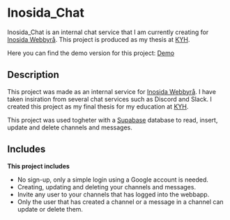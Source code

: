 # Inosida_Chat

Inosida_Chat is an internal chat service that I am currently creating for [Inosida Webbyrå](https://inosida.se/). This project is produced as my thesis at [KYH](https://kyh.se/).

Here you can find the demo version for this project: [Demo](https://inosida-chat.surge.sh/)

## Description

This project was made as an internal service for [Inosida Webbyrå](https://inosida.se/).
I have taken insiration from several chat services such as Discord and Slack.
I created this project as my final thesis for my education at [KYH](https://kyh.se/).

This project was used togheter with a [Supabase](https://app.supabase.io/) database to read, insert, update and delete channels and messages.

## Includes

**This project includes**
- No sign-up, only a simple login using a Google account is needed.
- Creating, updating and deleting your channels and messages.
- Invite any user to your channels that has logged into the webbapp.
- Only the user that has created a channel or a message in a channel can update or delete them. 

